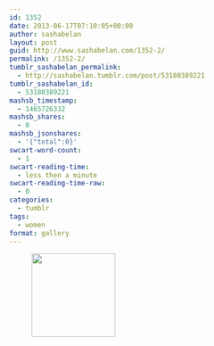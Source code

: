 ```yaml
---
id: 1352
date: 2013-06-17T07:10:05+00:00
author: sashabelan
layout: post
guid: http://www.sashabelan.com/1352-2/
permalink: /1352-2/
tumblr_sashabelan_permalink:
  - http://sashabelan.tumblr.com/post/53180389221
tumblr_sashabelan_id:
  - 53180389221
mashsb_timestamp:
  - 1465726332
mashsb_shares:
  - 0
mashsb_jsonshares:
  - '{"total":0}'
swcart-word-count:
  - 1
swcart-reading-time:
  - less then a minute
swcart-reading-time-raw:
  - 0
categories:
  - tumblr
tags:
  - women
format: gallery
---
```

<div id='gallery-471' class='gallery galleryid-1352 gallery-columns-3 gallery-size-thumbnail'>
  <figure class='gallery-item'> 
  
  <div class='gallery-icon portrait'>
    <a href='http://www.sashabelan.ru/1352-2/attachment/1353/'><img width="150" height="150" src="http://www.sashabelan.ru/wp-content/uploads/2013/06/tumblr_moizwtRfuI1qarj97o1_500-150x150.jpg" class="attachment-thumbnail size-thumbnail" alt="" /></a>
  </div></figure>
</div>